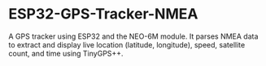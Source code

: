 # ESP32-GPS-Tracker-NMEA
A GPS tracker using ESP32 and the NEO-6M module. It parses NMEA data to extract and display live location (latitude, longitude), speed, satellite count, and time using TinyGPS++.
